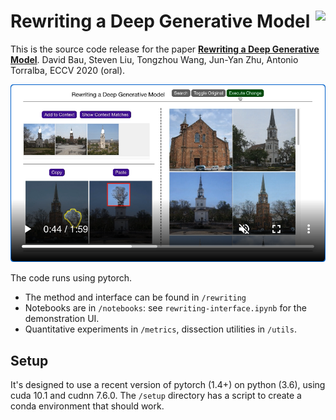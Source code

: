 # Rewriting a Deep Generative Model <a href="http://rewriting.csail.mit.edu/"><img src='images/horse-hat-edit.gif' align="right"></a>

This is the source code release for the paper
[**Rewriting a Deep Generative Model**](https://rewriting.csail.mit.edu/). David Bau, Steven Liu, Tongzhou Wang, Jun-Yan Zhu, Antonio Torralba, ECCV 2020 (oral).

[![Video](/images/video-thumbnail.png)](https://rewriting.csail.mit.edu/video/) 

The code runs using pytorch.

* The method and interface can be found in `/rewriting`
* Notebooks are in `/notebooks`: see `rewriting-interface.ipynb` for the demonstration UI.
* Quantitative experiments in `/metrics`, dissection utilities in `/utils`.

## Setup

It's designed to use a recent version of pytorch (1.4+) on python (3.6), using
cuda 10.1 and cudnn 7.6.0.  The `/setup` directory has a script to create a
conda environment that should work.


